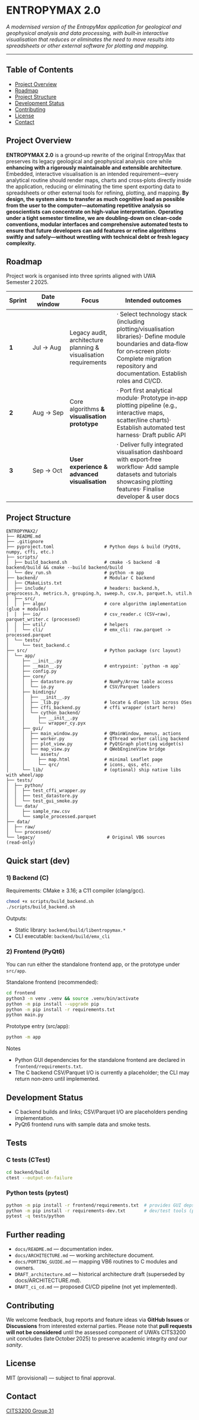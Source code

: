 # ENTROPYMAX 2.0

*A modernised version of the EntropyMax application for geological and geophysical analysis and data processing, with built‑in interactive visualisation that reduces or eliminates the need to move results into spreadsheets or other external software for plotting and mapping.*

---

## Table of Contents

* [Project Overview](#project-overview)
* [Roadmap](#roadmap)
* [Project Structure](#project-structure)
* [Development Status](#development-status)
* [Contributing](#contributing)
* [License](#license)
* [Contact](#contact)

## Project Overview

**ENTROPYMAX 2.0** is a ground‑up rewrite of the original EntropyMax that preserves its legacy geological and geophysical analysis core while **enhancing with a rigorously maintainable and extensible architecture**. Embedded, interactive visualisation is an intended requirement—every analytical routine should render maps, charts and cross‑plots directly inside the application, reducing or eliminating the time spent exporting data to spreadsheets or other external tools for refining, plotting, and mapping. **By design, the system aims to transfer as much cognitive load as possible from the user to the computer—automating repetitive analysis so geoscientists can concentrate on high‑value interpretation.** **Operating under a tight semester timeline, we are doubling‑down on clean‑code conventions, modular interfaces and comprehensive automated tests to ensure that future developers can add features or refine algorithms swiftly and safely—without wrestling with technical debt or fresh legacy complexity.**

## Roadmap

Project work is organised into three sprints aligned with UWA Semester 2 2025.

| Sprint | Date window | Focus                                                            | Intended outcomes                                                                                                                                                            |
| ------ | ----------- | ---------------------------------------------------------------- | ---------------------------------------------------------------------------------------------------------------------------------------------------------------------------- |
| **1**  | Jul → Aug   | Legacy audit, architecture planning & visualisation requirements | · Select technology stack (including plotting/visualisation libraries)· Define module boundaries and data‑flow for on‑screen plots· Complete migration repository and documentation. Establish roles and CI/CD.     |
| **2**  | Aug → Sep   | Core algorithms **& visualisation prototype**                    | · Port first analytical module· Prototype in‑app plotting pipeline (e.g., interactive maps, scatter/line charts)· Establish automated test harness· Draft public API         |
| **3**  | Sep → Oct   | **User experience & advanced visualisation**                     | · Deliver fully integrated visualisation dashboard with export‑free workflow· Add sample datasets and tutorials showcasing plotting features· Finalise developer & user docs |

## Project Structure

```
ENTROPYMAX2/
├── README.md
├── .gitignore
├── pyproject.toml                   # Python deps & build (PyQt6, numpy, cffi, etc.)
├── scripts/
│  ├── build_backend.sh              # cmake -S backend -B backend/build && cmake --build backend/build
│  └── dev_run.sh                    # python -m app
├── backend/                         # Modular C backend
│  ├── CMakeLists.txt
│  ├── include/                      # headers: backend.h, preprocess.h, metrics.h, grouping.h, sweep.h, csv.h, parquet.h, util.h
│  ├── src/
│  │  ├── algo/                      # core algorithm implementation (glue + modules)
│  │  ├── io/                        # csv_reader.c (CSV→raw), parquet_writer.c (processed)
│  │  ├── util/                      # helpers
│  │  └── cli/                       # emx_cli: raw.parquet -> processed.parquet
│  └── tests/
│     └── test_backend.c
├── src/                             # Python package (src layout)
│  └── app/
│     ├── __init__.py
│     ├── __main__.py                # entrypoint: `python -m app`
│     ├── config.py
│     ├── core/
│     │  ├── datastore.py            # NumPy/Arrow table access
│     │  └── io.py                   # CSV/Parquet loaders
│     ├── bindings/
│     │  ├── __init__.py
│     │  ├── _lib.py                 # locate & dlopen lib across OSes
│     │  ├── cffi_backend.py         # cffi wrapper (start here)
│     │  └── cython_backend/
│     │     ├── __init__.py
│     │     └── wrapper_cy.pyx
│     ├── gui/
│     │  ├── main_window.py          # QMainWindow, menus, actions
│     │  ├── worker.py               # QThread worker calling backend
│     │  ├── plot_view.py            # PyQtGraph plotting widget(s)
│     │  ├── map_view.py             # QWebEngineView bridge
│     │  └── assets/
│     │     ├── map.html             # minimal Leaflet page
│     │     └── qrc/                 # icons, qss, etc.
│     └── lib/                       # (optional) ship native libs with wheel/app
├── tests/
│  ├── python/
│  │  ├── test_cffi_wrapper.py
│  │  ├── test_datastore.py
│  │  └── test_gui_smoke.py
│  └── data/
│     ├── sample_raw.csv
│     └── sample_processed.parquet
├── data/
│  ├── raw/
│  └── processed/
└── legacy/                           # Original VB6 sources (read‑only)
```

## Quick start (dev)

### 1) Backend (C)
Requirements: CMake ≥ 3.16; a C11 compiler (clang/gcc).

```bash
chmod +x scripts/build_backend.sh
./scripts/build_backend.sh
```

Outputs:
- Static library: `backend/build/libentropymax.*`
- CLI executable: `backend/build/emx_cli`

### 2) Frontend (PyQt6)
You can run either the standalone frontend app, or the prototype under `src/app`.

Standalone frontend (recommended):
```bash
cd frontend
python3 -m venv .venv && source .venv/bin/activate
python -m pip install --upgrade pip
python -m pip install -r requirements.txt
python main.py
```

Prototype entry (src/app):
```bash
python -m app
```

Notes
- Python GUI dependencies for the standalone frontend are declared in `frontend/requirements.txt`.
- The C backend CSV/Parquet I/O is currently a placeholder; the CLI may return non‑zero until implemented.

## Development Status

- C backend builds and links; CSV/Parquet I/O are placeholders pending implementation.
- PyQt6 frontend runs with sample data and smoke tests.

## Tests

### C tests (CTest)
```bash
cd backend/build
ctest --output-on-failure
```

### Python tests (pytest)
```bash
python -m pip install -r frontend/requirements.txt  # provides GUI deps
python -m pip install -r requirements-dev.txt       # dev/test tools (pytest, coverage, ruff, mypy)
pytest -q tests/python
```

## Further reading
- `docs/README.md` — documentation index.
- `docs/ARCHITECTURE.md` — working architecture document.
- `docs/PORTING_GUIDE.md` — mapping VB6 routines to C modules and owners.
- `DRAFT_architecture.md` — historical architecture draft (superseded by docs/ARCHITECTURE.md).
- `DRAFT_ci_cd.md` — proposed CI/CD pipeline (not yet implemented).

## Contributing

We welcome feedback, bug reports and feature ideas via **GitHub Issues** or **Discussions** from interested external parties. Please note that **pull requests will not be considered** until the assessed component of UWA’s CITS3200 unit concludes (late October 2025) to preserve academic integrity *and our sanity*.

## License

MIT (provisional) — subject to final approval.

## Contact

[CITS3200 Group 31](https://github.com/CITS3200-group-31/ENTROPYMAX2.0)
